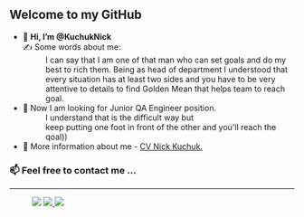 <html>
  <body>
   <h2> Welcome to my GitHub </h2>
    <ul>
      <dl>
      <li> 👋 <b>Hi, I’m @KuchukNick </b> </li>
        <dt></dt>
              ✍️ Some words about me: 
              <dd>I can say that I am one of that man who can set goals and do my <br>
               best to rich them. Being as head of department I understood that <br>
               every situation has at least two sides and you have to be very <br>
                attentive to details to find Golden Mean that helps team to reach goal.</dd>
      <li> 👀 Now I am looking for Junior QA Engineer position. </li>
      <dd> I understand that is the difficult way but <br>
           keep putting one foot in front of the other and you'll reach the qoal)) </dd>
      <li> 📝 More information about me - <a href="https://drive.google.com/file/d/1BEWbRyuO3AgtcHT0qzP77W3vgs5VANZs/view?usp=sharing"> CV Nick Kuchuk.</a></li>
      </dl>
    </ul>  
 <h3 align="left">📫 Feel free to contact me ...</h3>
        <hr>
          <dd> <a href="mailto:KuchukNick@gmail.com"> <img src="https://img.shields.io/static/v1?style=for-the-badge&logo=gmail&label=&labelColor=A9A9A9&message=Mail%20me&color=EA4335"></a>
       <a href="https://www.linkedin.com/in/nick-kuchuk"> <img src="https://img.shields.io/static/v1?style=for-the-badge&logo=LinkedIn&label=&logoColor=0A66C2&labelColor=A9A9A9&message=LinkedIn&color=0A66C2"> </a>
       <a href="https://www.linkedin.com/in/nick-kuchuk"> <img src="https://img.shields.io/static/v1?style=for-the-badge&logo=Telegram&label=&logoColor=26A5E4&labelColor=A9A9A9&message=Telegram&color=26A5E4"> </a></dd>
        
        
        
   </body>
</html>

<!---
KuchukNick/KuchukNick is a ✨ special ✨ repository because its `README.md` (this file) appears on your GitHub profile.
You can click the Preview link to take a look at your changes.
--->

